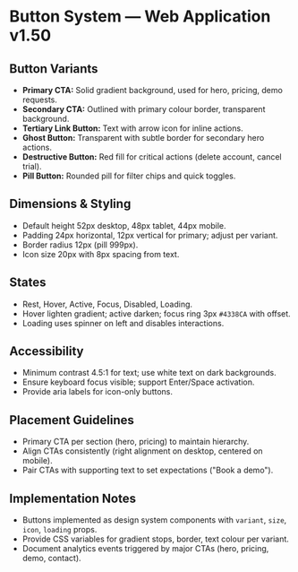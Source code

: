 # Button System — Web Application v1.50

## Button Variants
- **Primary CTA:** Solid gradient background, used for hero, pricing, demo requests.
- **Secondary CTA:** Outlined with primary colour border, transparent background.
- **Tertiary Link Button:** Text with arrow icon for inline actions.
- **Ghost Button:** Transparent with subtle border for secondary hero actions.
- **Destructive Button:** Red fill for critical actions (delete account, cancel trial).
- **Pill Button:** Rounded pill for filter chips and quick toggles.

## Dimensions & Styling
- Default height 52px desktop, 48px tablet, 44px mobile.
- Padding 24px horizontal, 12px vertical for primary; adjust per variant.
- Border radius 12px (pill 999px).
- Icon size 20px with 8px spacing from text.

## States
- Rest, Hover, Active, Focus, Disabled, Loading.
- Hover lighten gradient; active darken; focus ring 3px `#4338CA` with offset.
- Loading uses spinner on left and disables interactions.

## Accessibility
- Minimum contrast 4.5:1 for text; use white text on dark backgrounds.
- Ensure keyboard focus visible; support Enter/Space activation.
- Provide aria labels for icon-only buttons.

## Placement Guidelines
- Primary CTA per section (hero, pricing) to maintain hierarchy.
- Align CTAs consistently (right alignment on desktop, centered on mobile).
- Pair CTAs with supporting text to set expectations ("Book a demo").

## Implementation Notes
- Buttons implemented as design system components with `variant`, `size`, `icon`, `loading` props.
- Provide CSS variables for gradient stops, border, text colour per variant.
- Document analytics events triggered by major CTAs (hero, pricing, demo, contact).
